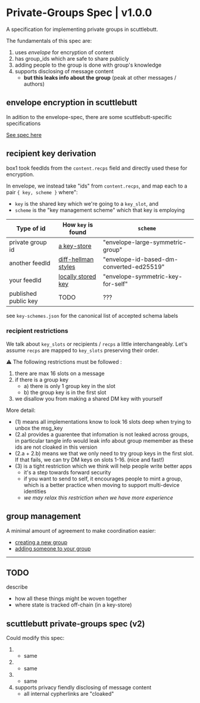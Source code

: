 # Private-Groups Spec | v1.0.0

A specification for implementing private groups in scuttlebutt.

The fundamentals of this spec are:

1. uses _envelope_ for encryption of content
2. has group_ids which are safe to share publicly
3. adding people to the group is done with group's knowledge
4. supports disclosing of message content
    - **but this leaks info about the group** (peak at other messages / authors)

## envelope encryption in scuttlebutt

In adition to the envelope-spec, there are some scuttlebutt-specific specifications

[See spec here](./encryption/README.md)


## recipient key derivation

box1 took feedIds from the `content.recps` field and directly used these for encryption.

In envelope, we instead take "ids" from `content.recps`, and map each to a pair `{ key, scheme }` where":
- `key` is the shared key which we're going to a `key_slot`, and 
- `scheme` is the "key management scheme" which that key is employing

Type of id            | How `key` is found                                 | `scheme`
----------------------|----------------------------------------------------|-----------------------------------------
private group id      | [a key-store](./group/group-id/README.md)          | "envelope-large-symmetric-group"
another feedId        | [diff-hellman styles](./direct-messages/README.md) | "envelope-id-based-dm-converted-ed25519"
your feedId           | [locally stored key](./direct-messages/README.md)  | "envelope-symmetric-key-for-self"
published public key  | TODO                                               | ???

see `key-schemes.json` for the canonical list of accepted schema labels

### recipient restrictions

We talk about `key_slots` or recipients / `recps` a little interchangeably.
Let's assume `recps` are mapped to `key_slots` preserving their order.

:warning: The following restrictions must be followed :

1. there are max 16 slots on a message
2. if there is a group key
    - a) there is only 1 group key in the slot
    - b) the group key is in the first slot
3. we disallow you from making a shared DM key with yourself

More detail:
- (1) means all implementations know to look 16 slots deep when trying to unbox the msg_key
- (2.a) provides a guarentee that infomation is not leaked across groups, in particular tangle info would leak info about group memember as these ids are not cloaked in this version
- (2.a + 2.b) means we that we only need to try group keys in the first slot. If that fails, we can try DM keys on slots 1-16. (nice and fast!)
- (3) is a tight restriction which we think will help people write better apps
    - it's a step towards forward security
    - if you want to send to self, it encourages people to mint a group, which is a better practice when moving to support multi-device identities
    - _we may relax this restriction when we have more experience_

## group management

A minimal amount of agreement to make coordination easier:
- [creating a new group](./group/init/README.md)
- [adding someone to your group](./group/add-member/README.md)


---

## TODO

describe
- how all these things might be woven together
- where state is tracked off-chain (in a key-store)


## scuttlebutt private-groups spec (v2)

Could modify this spec:
1. - same
2. - same
3. - same
4. supports privacy fiendly disclosing of message content
    - all internal cypherlinks are "cloaked"

